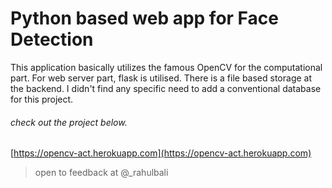 # Python based web app for Face Detection

This application basically utilizes the famous OpenCV for the computational part.
For web server part, flask is utilised. There is a file based storage at the backend.
I didn't find any specific need to add a conventional database for this project.

###### check out the project below.
[https://opencv-act.herokuapp.com](https://opencv-act.herokuapp.com)

> open to feedback at @_rahulbali
